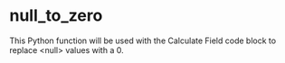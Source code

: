 # null_to_zero
This Python function will be used with the Calculate Field code block to replace &lt;null> values with a 0.
